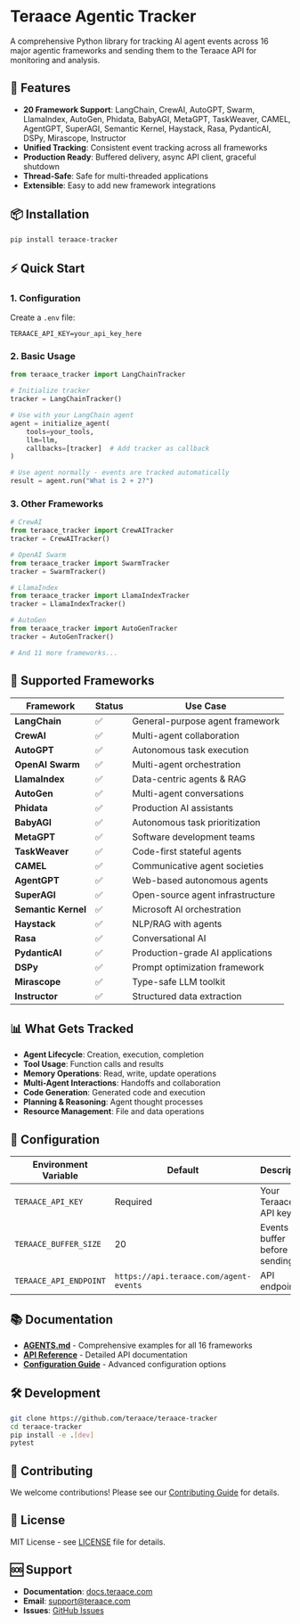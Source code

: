 # Teraace Agentic Tracker

A comprehensive Python library for tracking AI agent events across 16 major agentic frameworks and sending them to the Teraace API for monitoring and analysis.

## 🚀 Features

- **20 Framework Support**: LangChain, CrewAI, AutoGPT, Swarm, LlamaIndex, AutoGen, Phidata, BabyAGI, MetaGPT, TaskWeaver, CAMEL, AgentGPT, SuperAGI, Semantic Kernel, Haystack, Rasa, PydanticAI, DSPy, Mirascope, Instructor
- **Unified Tracking**: Consistent event tracking across all frameworks
- **Production Ready**: Buffered delivery, async API client, graceful shutdown
- **Thread-Safe**: Safe for multi-threaded applications
- **Extensible**: Easy to add new framework integrations

## 📦 Installation

```bash
pip install teraace-tracker
```

## ⚡ Quick Start

### 1. Configuration

Create a `.env` file:

```env
TERAACE_API_KEY=your_api_key_here
```

### 2. Basic Usage

```python
from teraace_tracker import LangChainTracker

# Initialize tracker
tracker = LangChainTracker()

# Use with your LangChain agent
agent = initialize_agent(
    tools=your_tools,
    llm=llm,
    callbacks=[tracker]  # Add tracker as callback
)

# Use agent normally - events are tracked automatically
result = agent.run("What is 2 + 2?")
```

### 3. Other Frameworks

```python
# CrewAI
from teraace_tracker import CrewAITracker
tracker = CrewAITracker()

# OpenAI Swarm
from teraace_tracker import SwarmTracker
tracker = SwarmTracker()

# LlamaIndex
from teraace_tracker import LlamaIndexTracker
tracker = LlamaIndexTracker()

# AutoGen
from teraace_tracker import AutoGenTracker
tracker = AutoGenTracker()

# And 11 more frameworks...
```

## 🎯 Supported Frameworks

| Framework | Status | Use Case |
|-----------|--------|----------|
| **LangChain** | ✅ | General-purpose agent framework |
| **CrewAI** | ✅ | Multi-agent collaboration |
| **AutoGPT** | ✅ | Autonomous task execution |
| **OpenAI Swarm** | ✅ | Multi-agent orchestration |
| **LlamaIndex** | ✅ | Data-centric agents & RAG |
| **AutoGen** | ✅ | Multi-agent conversations |
| **Phidata** | ✅ | Production AI assistants |
| **BabyAGI** | ✅ | Autonomous task prioritization |
| **MetaGPT** | ✅ | Software development teams |
| **TaskWeaver** | ✅ | Code-first stateful agents |
| **CAMEL** | ✅ | Communicative agent societies |
| **AgentGPT** | ✅ | Web-based autonomous agents |
| **SuperAGI** | ✅ | Open-source agent infrastructure |
| **Semantic Kernel** | ✅ | Microsoft AI orchestration |
| **Haystack** | ✅ | NLP/RAG with agents |
| **Rasa** | ✅ | Conversational AI |
| **PydanticAI** | ✅ | Production-grade AI applications |
| **DSPy** | ✅ | Prompt optimization framework |
| **Mirascope** | ✅ | Type-safe LLM toolkit |
| **Instructor** | ✅ | Structured data extraction |

## 📊 What Gets Tracked

- **Agent Lifecycle**: Creation, execution, completion
- **Tool Usage**: Function calls and results
- **Memory Operations**: Read, write, update operations
- **Multi-Agent Interactions**: Handoffs and collaboration
- **Code Generation**: Generated code and execution
- **Planning & Reasoning**: Agent thought processes
- **Resource Management**: File and data operations

## 🔧 Configuration

| Environment Variable | Default | Description |
|---------------------|---------|-------------|
| `TERAACE_API_KEY` | Required | Your Teraace API key |
| `TERAACE_BUFFER_SIZE` | 20 | Events to buffer before sending |
| `TERAACE_API_ENDPOINT` | `https://api.teraace.com/agent-events` | API endpoint |

## 📚 Documentation

- **[AGENTS.md](AGENTS.md)** - Comprehensive examples for all 16 frameworks
- **[API Reference](docs/api.md)** - Detailed API documentation
- **[Configuration Guide](docs/config.md)** - Advanced configuration options

## 🛠️ Development

```bash
git clone https://github.com/teraace/teraace-tracker
cd teraace-tracker
pip install -e .[dev]
pytest
```

## 🤝 Contributing

We welcome contributions! Please see our [Contributing Guide](CONTRIBUTING.md) for details.

## 📄 License

MIT License - see [LICENSE](LICENSE) file for details.

## 🆘 Support

- **Documentation**: [docs.teraace.com](https://docs.teraace.com)
- **Email**: support@teraace.com
- **Issues**: [GitHub Issues](https://github.com/teraace/teraace-tracker/issues)